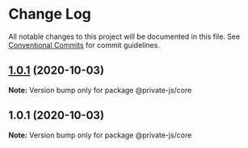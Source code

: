 # Change Log

All notable changes to this project will be documented in this file.
See [Conventional Commits](https://conventionalcommits.org) for commit guidelines.

## [1.0.1](https://github.com/tp953704/privateJs/compare/@private-js/core@1.0.1-alpha.0...@private-js/core@1.0.1) (2020-10-03)

**Note:** Version bump only for package @private-js/core





## 1.0.1 (2020-10-03)

**Note:** Version bump only for package @private-js/core
